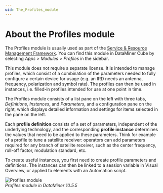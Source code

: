 ```yaml
---
uid: The_Profiles_module
---
```


# About the Profiles module

The Profiles module is usually used as part of the [Service & Resource Management Framework](xref:About_SRM). You can find this module in DataMiner Cube by selecting *Apps* > *Modules* > *Profiles* in the sidebar.

This module does not require a separate license. It is intended to manage profiles, which consist of a combination of the parameters needed to fully configure a certain device for usage (e.g. an IRD needs an antenna, frequency, polarization and symbol rate). The profiles can then be used in instances, i.e. filled-in profiles intended for use at one point in time.

The Profiles module consists of a list pane on the left with three tabs, *Definitions*, *Instances*, and *Parameters*, and a configuration pane on the right, which displays detailed information and settings for items selected in the pane on the left.

Each **profile definition** consists of a set of parameters, independent of the underlying technology, and the corresponding **profile instance** determines the values that need to be applied to these parameters. Think for example of a profile to tune a satellite receiver: operators can add parameters required for any branch of satellite receiver, such as the center frequency, roll-off factor, modulation standard, etc.

To create useful instances, you first need to create profile parameters and definitions. The instances can then be linked to a session variable in Visual Overview, or applied to elements with an Automation script.

![Profiles module](~/dataminer/images/Profiles_module.png)<br>*Profiles module in DataMiner 10.5.5*
